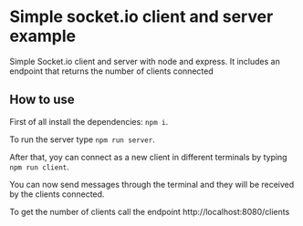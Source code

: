 
# Simple socket.io client and server example

Simple Socket.io client and server with node and express.
It includes an endpoint that returns the number of clients connected

## How to use

First of all install the dependencies: `npm i`.

To run the server type `npm run server`.

After that, yoy can connect as a new client in different terminals by typing `npm run client`.

You can now send messages through the terminal and they will be received by the clients connected.

To get the number of clients call the endpoint http://localhost:8080/clients
